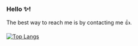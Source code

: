 ### Hello ✨!

The best way to reach me is by contacting me 👍.

[![Top Langs](https://github-readme-stats.vercel.app/api/top-langs/?username=Sharpness-B?hide=html&layout=compact)](https://github.com/anuraghazra/github-readme-stats)

<!--
**Sharpness-B/sharpness-b** is a ✨ _special_ ✨ repository because its `README.md` (this file) appears on your GitHub profile.

Here are some ideas to get you started:

- 🔭 I’m currently working on ...
- 🌱 I’m currently learning ...
- 👯 I’m looking to collaborate on ...
- 🤔 I’m looking for help with ...
- 💬 Ask me about ...
- 📫 How to reach me: ...
- 😄 Pronouns: ...
- ⚡ Fun fact: ...
-->
